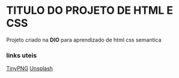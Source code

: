 # TITULO DO PROJETO DE HTML E CSS
Projeto criado na __DIO__ para aprendizado de html css semantica

### links uteis

[TinyPNG](https://tinypng.com)
[Unsplash](https://unsplash.com)